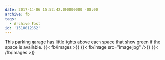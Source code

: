 ```yaml
---
date: 2017-11-06 15:52:42.000000000 -08:00
archive: fb
tags: 
  - Archive Post
id: '1510012362'
---
```


This parking garage has little lights above each space that show green if the space is available.
{{< fb/images >}}
{{< fb/image src="image.jpg" />}}
{{< /fb/images >}}
